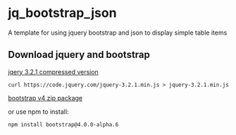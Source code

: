 # jq_bootstrap_json
A template for using jquery bootstrap and json to display simple table items

## Download jquery and bootstrap

[jqery 3.2.1 compressed version](https://code.jquery.com/jquery-3.2.1.min.js)

    curl https://code.jquery.com/jquery-3.2.1.min.js > jquery-3.2.1.min.js

[bootstrap v4 zip package](https://github.com/twbs/bootstrap/releases/download/v4.0.0-alpha.6/bootstrap-4.0.0-alpha.6-dist.zip)


or use npm to install:

    npm install bootstrap@4.0.0-alpha.6

